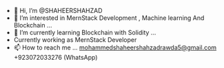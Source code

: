 - 👋 Hi, I’m @SHAHEERSHAHZAD
- 👀 I’m interested in MernStack Development , Machine learning And Blockchain ...
- 🌱 I’m currently learning Blockchain with Solidity ...
- Currently working as MernStack Developer
- 📫 How to reach me ... 
mohammedshaheershahzadrawda5@gmail.com
+923072033276 (WhatsApp)


